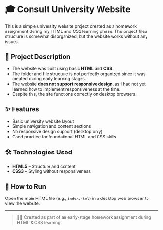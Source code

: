 # 🎓 Consult University Website

This is a simple university website project created as a homework assignment during my HTML and CSS learning phase. The project files structure is somewhat disorganized, but the website works without any issues.

## 📝 Project Description

- The website was built using basic **HTML** and **CSS**.  
- The folder and file structure is not perfectly organized since it was created during early learning stages.  
- The website **does not support responsive design**, as I had not yet learned how to implement responsiveness at the time.  
- Despite this, the site functions correctly on desktop browsers.

## ✨ Features

- Basic university website layout  
- Simple navigation and content sections  
- No responsive design support (desktop only)  
- Good practice for foundational HTML and CSS skills

## 🛠 Technologies Used

- **HTML5** – Structure and content  
- **CSS3** – Styling without responsiveness

## 🚀 How to Run

Open the main HTML file (e.g., `index.html`) in a desktop web browser to view the website.

---

> 👨‍💻 Created as part of an early-stage homework assignment during HTML & CSS learning.

